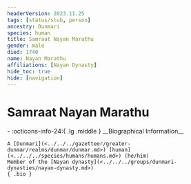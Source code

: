 ```yaml
---
headerVersion: 2023.11.25
tags: [status/stub, person]
ancestry: Dunmari
species: human
title: Samraat Nayan Marathu
gender: male
died: 1740
name: Nayan Marathu
affiliations: [Nayan Dynasty]
hide_toc: true
hide: [navigation]
---
```

# Samraat Nayan Marathu
<div class="grid cards ext-narrow-margin ext-one-column" markdown>
- :octicons-info-24:{ .lg .middle } __Biographical Information__

    A [Dunmari](<../../../gazetteer/greater-dunmar/realms/dunmar/dunmar.md>) [human](<../../../species/humans/humans.md>) (he/him)  
    Member of the [Nayan dynasty](<../../../groups/dunmari-dynasties/nayan-dynasty.md>)  
    { .bio }

</div>

